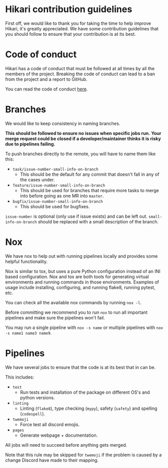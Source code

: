 # Hikari contribution guidelines

First off, we would like to thank you for taking the time to help improve Hikari, it's greatly appreciated. We have
some contribution guidelines that you should follow to ensure that your contribution is at its best.

# Code of conduct

Hikari has a code of conduct that must be followed at all times by all the members of the project. Breaking the code
of conduct can lead to a ban from the project and a report to GitHub.

You can read the code of conduct [here](https://github.com/hikari-py/hikari/blob/master/CODE_OF_CONDUCT.md).

# Branches

We would like to keep consistency in naming branches.

**This should be followed to ensure no issues when specific jobs run.**
**Your merge request could be closed if a developer/maintainer thinks it is risky due to pipelines failing.**

To push branches directly to the remote, you will have to name them like this:
  - `task/issue-number-small-info-on-branch`
    - This should be the default for any commit that doesn't fall in any of the cases under.
  - `feature/issue-number-small-info-on-branch`
    - This should be used for branches that require more tasks to merge into before going as one MR into `master`.
  - `bugfix/issue-number-small-info-on-branch`
    - This should be used for bugfixes.

`issue-number` is optional (only use if issue exists) and can be left out. `small-info-on-branch` should be replaced
with a small description of the branch.

# Nox

We have nox to help out with running pipelines locally and provides some helpful functionality.

Nox is similar to tox, but uses a pure Python configuration instead of an INI based configuration. Nox and tox are
both tools for generating virtual environments and running commands in those environments. Examples of usage include
installing, configuring, and running flake8, running pytest, etc.

You can check all the available nox commands by running `nox -l`.

Before committing we recommend you to run `nox` to run all important pipelines and make sure the pipelines won't fail.

You may run a single pipeline with `nox -s name` or multiple pipelines with `nox -s name1 name3 name9`.

# Pipelines

We have several jobs to ensure that the code is at its best that in can be.

This includes:
  - `test`
    - Run tests and installation of the package on different OS's and python versions.
  - `linting`
    - Linting (`flake8`), type checking (`mypy`), safety (`safety`) and spelling (`codespell`).
  - `twemoji`
    - Force test all discord emojis.
  - `pages`
    - Generate webpage + documentation.

All jobs will need to succeed before anything gets merged.

Note that this rule may be skipped for `twemoji` if the problem is caused by a change Discord have made to their
mapping.
